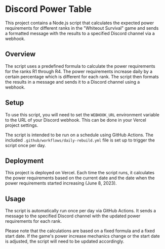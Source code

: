 # Discord Power Table

This project contains a Node.js script that calculates the expected power requirements for different ranks in the "Whiteout Survival" game and sends a formatted message with the results to a specified Discord channel via a webhook.

## Overview

The script uses a predefined formula to calculate the power requirements for the ranks R1 through R4. The power requirements increase daily by a certain percentage which is different for each rank. The script then formats the results in a message and sends it to a Discord channel using a webhook.

## Setup

To use this script, you will need to set the `WEBHOOK_URL` environment variable to the URL of your Discord webhook. This can be done in your Vercel project settings.

The script is intended to be run on a schedule using GitHub Actions. The included `.github/workflows/daily-rebuild.yml` file is set up to trigger the script once per day.

## Deployment

This project is deployed on Vercel. Each time the script runs, it calculates the power requirements based on the current date and the date when the power requirements started increasing (June 8, 2023). 

## Usage

The script is automatically run once per day via GitHub Actions. It sends a message to the specified Discord channel with the updated power requirements for each rank.

Please note that the calculations are based on a fixed formula and a fixed start date. If the game's power increase mechanics change or the start date is adjusted, the script will need to be updated accordingly.

